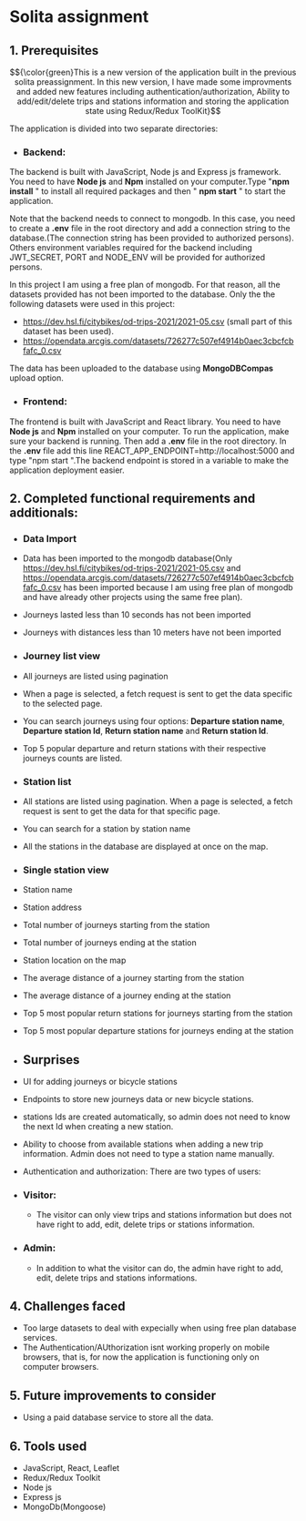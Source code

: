 # Solita assignment

## 1. Prerequisites


$${\color{green}This is a new version of the application built in the previous solita preassignment. In this new version, I have made some improvments and added new features including authentication/authorization, Ability to add/edit/delete trips and stations information and storing the application state using Redux/Redux ToolKit}$$


The application is divided into two separate directories:

- ### Backend:
The backend is built with JavaScript, Node js and Express js framework. You need to have **Node js** and **Npm** installed on your computer.Type "**npm install** " to install all required packages and then " **npm start** " to start the application.

  Note that the backend needs to connect to mongodb. In this case, you need to create a **.env** file in the root directory and add a connection string to the database.(The connection string has been provided to authorized persons).
  Others environment variables required for the  backend including JWT_SECRET, PORT and NODE_ENV will be provided for authorized persons.

  In this project I am using a free plan of mongodb. For that reason, all the datasets provided has not been imported to the database. Only the the following datasets were used in this project:

  - https://dev.hsl.fi/citybikes/od-trips-2021/2021-05.csv (small part of this dataset has been used).
  - https://opendata.arcgis.com/datasets/726277c507ef4914b0aec3cbcfcbfafc_0.csv

  The data has been uploaded to the database using **MongoDBCompas** upload option.





- ### Frontend:
The frontend is built with JavaScript and React library. You need to have **Node js** and **Npm** installed on your computer. To run the application, make sure your backend is running. Then add a **.env** file in the root directory. In the **.env** file add this line REACT_APP_ENDPOINT=http://localhost:5000 and type "npm start ".The backend endpoint is stored in a variable to make the application deployment easier.




## 2. Completed functional requirements and additionals:

- ### Data Import
 - Data has been imported to the mongodb database(Only https://dev.hsl.fi/citybikes/od-trips-2021/2021-05.csv and https://opendata.arcgis.com/datasets/726277c507ef4914b0aec3cbcfcbfafc_0.csv has been imported because I am using free plan of mongodb and have already other projects using the same free plan).

 - Journeys lasted less than 10 seconds has not been imported
 - Journeys with distances less than 10 meters have not been imported

- ### Journey list view
 - All journeys are listed using pagination
 - When a page is selected, a fetch request is sent to get the data specific to the selected page.
 - You can search journeys using four options: **Departure station name**, **Departure station Id**, **Return station name** and **Return station Id**.
 - Top 5 popular departure and return stations with their respective journeys counts are listed.

- ### Station list

 - All stations are listed using pagination. When a page is selected, a fetch request is sent to get the data for that specific page.
 - You can search for a station by station name
 - All the stations in the database are displayed at once on the map.

- ### Single station view

 - Station name
 - Station address
 - Total number of journeys starting from the station
 - Total number of journeys ending at the station
 - Station location on the map
 - The average distance of a journey starting from the station
 - The average distance of a journey ending at the station
 - Top 5 most popular return stations for journeys starting from the station
 - Top 5 most popular departure stations for journeys ending at the station

- ## Surprises
 - UI for adding journeys or bicycle stations
 - Endpoints to store new journeys data or new bicycle stations.
 - stations Ids are created automatically, so admin does not need to know the next Id when creating a new station.
 - Ability to choose from available stations when adding a new trip information. Admin does not need to type a station name manually.
 - Authentication and authorization: There are two types of users:
  - ### Visitor:
    - The visitor can only view trips and stations information but does not have right to add, edit, delete trips or stations information.

  - ### Admin:
    - In addition to what the visitor can do, the admin have right to add, edit, delete trips and stations informations.


 ## 4. Challenges faced

- Too large datasets to deal with expecially when using free plan database services.
- The Authentication/AUthorization isnt working properly on mobile browsers, that is, for now the application is functioning only on computer browsers.

## 5. Future improvements to consider

- Using a paid database service to store all the data.


## 6. Tools used

 - JavaScript, React, Leaflet
 - Redux/Redux Toolkit
 - Node js
 - Express js
 - MongoDb(Mongoose)
